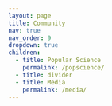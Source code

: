 ```yaml
---
layout: page
title: Community
nav: true
nav_order: 9
dropdown: true
children:
  - title: Popular Science
    permalink: /popscience/
  - title: divider
  - title: Media
    permalink: /media/
---
```

